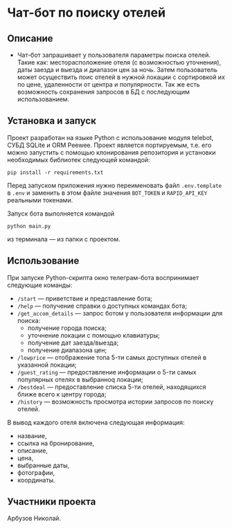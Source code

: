 # Чат-бот по поиску отелей

## Описание
- Чат-бот запрашивает у пользователя параметры поиска отелей. Такие как: месторасположение отеля (с возможностью уточнения), даты заезда и выезда и диапазон цен за ночь. Затем пользователь может осуществить поис отелей в нужной локации с сортировкой их по цене, удаленности от центра и популярности. Так же есть возможность сохранения запросов в БД с последующим использованием.

## Установка и запуск
Проект разработан на языке Python с использование модуля telebot, СУБД SQLite и ORM Peewee. Проект является портируемым, т.е. его можно запустить с помощью клонирования репозитория и установки необходимых библиотек следующей командой:
```
pip install -r requirements.txt
```
Перед запуском приложения нужно переименовать файл `.env.template` в `.env` и заменить в этом файле значения `BOT_TOKEN` и `RAPID_API_KEY` реальными токенами.

Запуск бота выполняется командой
```
python main.py
```
из терминала — из папки с проектом.

## Использование
При запуске Python-скрипта окно телеграм-бота воспринимает следующие команды:
- `/start` — приветствие и представление бота;
- `/help` — получение справки о доступных командах бота;
- `/get_accom_details` — запрос ботом у пользователя информации для поиска:
  - получение города поиска;
  - уточнение локации с помощью клавиатуры;
  - получение дат заезда/выезда;
  - получение диапазона цен;
- `/lowprice` — отображение топа 5-ти самых доступных отелей в указанной локации;
- `/guest_rating` — предоставление информации о 5-ти самых популярных отелях в выбранноq локации;
- `/bestdeal` — предоставление списка 5-ти отелей, находящихся ближе всего к центру города;
- `/history` — возможность просмотра истории запросов по поиску отелей.

В вывод каждого отеля включена следующая информация:
- название,
- ссылка на бронирование,
- описание,
- цена,
- выбранные даты,
- фотографии,
- координаты.

## Участники проекта
Арбузов Николай.

